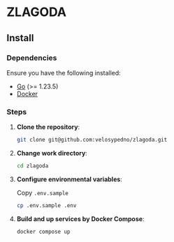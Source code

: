# ZLAGODA

## Install

### Dependencies

Ensure you have the following installed:

- [Go](https://golang.org/doc/install) (>= 1.23.5)
- [Docker](https://docs.docker.com/get-docker/)

### Steps

1. **Clone the repository**:

   ```bash
   git clone git@github.com:velosypedno/zlagoda.git
   ```

2. **Change work directory**:

    ```bash
    cd zlagoda
    ```

3. **Configure environmental variables**:

    Copy `.env.sample`

    ```bash
    cp .env.sample .env
    ```

4. **Build and up services by Docker Compose**:

    ```bash
    docker compose up
    ```
